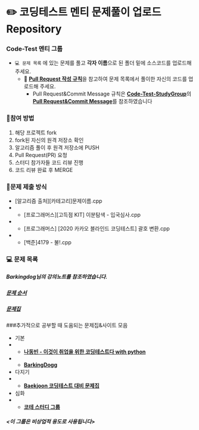 # ✏️ **코딩테스트 멘티 문제풀이 업로드 Repository**
### **Code-Test 멘티 그룹**


* `💻 문제 목록` 에 있는 문제를 풀고 **각자 이름**으로 된 폴더 밑에 소스코드를 업로드해 주세요.
  * 🧲 [**Pull Request 작성 규칙**](https://github.com/CodeTest-StudyGroup/Code-Test-Study/wiki/%F0%9F%A7%B2-Pull-Request-&-Commit-Message-%EA%B7%9C%EC%B9%99)을 참고하여 문제 목록에서 풀이한 자신의 코드를 업로드해 주세요.
    * Pull Request&Commit Message 규칙은 [**Code-Test-StudyGroup**](https://github.com/CodeTest-StudyGroup/Code-Test-Study)의 [**Pull Request&Commit Message**](https://github.com/CodeTest-StudyGroup/Code-Test-Study/wiki/%F0%9F%A7%B2-Pull-Request-&-Commit-Message-%EA%B7%9C%EC%B9%99)를 참조하였습니다

### 🎃**참여 방법**
1. 해당 프로젝트 fork
2. fork된 자신의 원격 저장소 확인
3. 알고리즘 풀이 후 원격 저장소에 PUSH
4. Pull Request(PR) 요청
5. 스터디 참가자들 코드 리뷰 진행
6. 코드 리뷰 완료 후 MERGE

###  🎈문제 제출 방식
* [알고리즘 출처][카테고리]문제이름.cpp
* * [프로그래머스][고득점 KIT] 이분탐색 - 입국심사.cpp
* * [프로그래머스] [2020 카카오 블라인드 코딩테스트] 괄호 변환.cpp
* * [백준]4179 - 불!.cpp
  
### 💻 문제 목록
##### Barkingdog님의 강의노트를 참조하였습니다.
##### [**문제 순서**](https://github.com/encrypted-def/basic-algo-lecture)
##### [**문제집**](https://github.com/encrypted-def/basic-algo-lecture/blob/master/workbook.md)

###추가적으로 공부할 때 도움되는 문제집&사이트 모음
* 기본
* * [**나동빈 - 이것이 취업을 위한 코딩테스트다 with python**](https://github.com/ndb796/python-for-coding-test)
* * [**BarkingDogg**](https://github.com/encrypted-def/basic-algo-lecture)
* 다지기
* * [**Baekjoon 코딩테스트 대비 문제집**](https://github.com/tony9402/baekjoon)
* 심화
* * [**코테 스터디 그룹**](https://github.com/CodeTest-StudyGroup/Code-Test-Study)


  
##### **<이 그룹은 비상업적 용도로 사용됩니다>**
